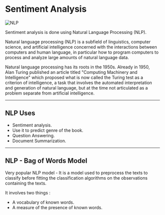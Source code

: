 # Sentiment Analysis

![NLP](https://www.upgrad.com/blog/wp-content/uploads/2019/04/70862042.png)

Sentiment analysis is done using Natural Language Processing (NLP).

Natural language processing (NLP) is a subfield of linguistics, computer science, and artificial intelligence concerned with the interactions between computers and human language, in particular how to program computers to process and analyze large amounts of natural language data.

Natural language processing has its roots in the 1950s. Already in 1950, Alan Turing published an article titled "Computing Machinery and Intelligence" which proposed what is now called the Turing test as a criterion of intelligence, a task that involves the automated interpretation and generation of natural language, but at the time not articulated as a problem separate from artificial intelligence.
___

## NLP Uses
* Sentiment analysis.
* Use it to predict genre of the book.
* Question Answering.
* Document Summarization.
  
___

## NLP - Bag of Words Model
Very popular NLP model - It is a model used to preprocess
the texts to classify before fitting the classification algorithms on the observations containing the texts.

It involves two things :
* A vocabulary of known words.
* A measure of the presence of known words.
